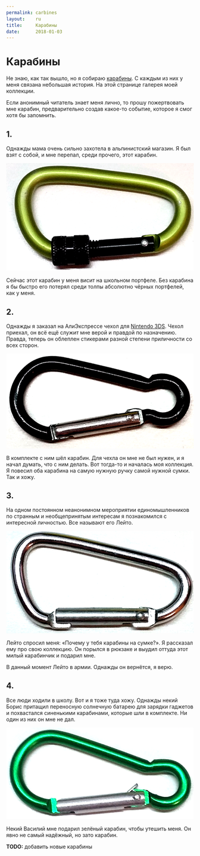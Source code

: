 ```yaml
---
permalink: carbines
layout:    ru
title:     Карабины
date:      2018-01-03
---
```

# Карабины

Не знаю, как так вышло, но я собираю
[карабины](https://ru.wikipedia.org/wiki/Карабин_(устройство)). С каждым из них
у меня связана небольшая история. На этой странице галерея моей коллекции.

Если анонимный читатель знает меня лично, то прошу пожертвовать мне карабин,
предварительно создав какое-то событие, которое я смог хотя бы запомнить.

## 1.

Однажды мама очень сильно захотела в альпинистский магазин. Я был взят с собой,
и мне перепал, среди прочего, этот карабин.  

![Зелёный карабин](/fotoj/karabenoj/krb_01.png)

Сейчас этот карабин у меня висит на школьном портфеле. Без карабина я бы быстро
его потерял среди толпы абсолютно чёрных портфелей, как у меня.

## 2.

Однажды я заказал на АлиЭкспрессе чехол для [Nintendo
3DS](https://ru.wikipedia.org/wiki/Nintendo_3DS). Чехол приехал, он всё ещё
служит мне верой и правдой по назначению. Правда, теперь он облеплен стикерами
разной степени приличности со всех сторон. 

![Чёрный карабин](/fotoj/karabenoj/krb_02.png)

В комплекте с ним шёл карабин. Для чехла он мне не был нужен, и я начал думать,
что с ним делать. Вот тогда-то и началась моя коллекция. Я повесил оба карабина
на самую нужную ручку самой нужной сумки. Так и хожу.

## 3.

На одном постоянном неанонимном мероприятии единомышленников по странным и
необщепринятым интересам я познакомился с интересной личностью. Все называют
его Лейто. 

![Серебряный карабин](/fotoj/karabenoj/krb_03.png)

Лейто спросил меня: «Почему у тебя карабины на сумке?». Я рассказал ему про
свою коллекцию. Он порылся в рюкзаке и выудил оттуда этот милый карабинчик и
подарил мне.

В данный момент Лейто в армии. Однажды он вернётся, я верю.

## 4.

Все люди ходили в школу. Вот и я тоже туда хожу. Однажды некий Борис притащил
переносную солнечную батарею для зарядки гаджетов и похвастался синенькими
карабинами, которые шли в комплекте. Ни один из них он мне не дал.  

![Зелёный карабин](/fotoj/karabenoj/krb_04.png)

Некий Василий мне подарил зелёный карабин, чтобы утешить меня. Он явно не самый
надёжный, но зато карабин.

**TODO:** добавить новые карабины
